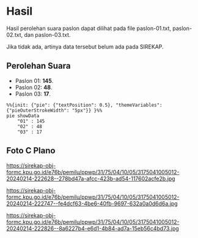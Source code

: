 # Hasil

Hasil perolehan suara paslon dapat dilihat pada file paslon-01.txt, paslon-02.txt, dan paslon-03.txt.

Jika tidak ada, artinya data tersebut belum ada pada SIREKAP.

## Perolehan Suara

 * Paslon 01: **145**.
 * Paslon 02: **48**.
 * Paslon 03: **17**.

```mermaid
%%{init: {"pie": {"textPosition": 0.5}, "themeVariables": {"pieOuterStrokeWidth": "5px"}} }%%
pie showData
    "01" : 145
    "02" : 48
    "03" : 17
```
## Foto C Plano

https://sirekap-obj-formc.kpu.go.id/e76b/pemilu/ppwp/31/75/04/10/05/3175041005012-20240214-222628--278bd47a-afcc-423b-ad54-117602acfe2b.jpg

https://sirekap-obj-formc.kpu.go.id/e76b/pemilu/ppwp/31/75/04/10/05/3175041005012-20240214-222747--fe4dcf63-4be6-40fb-9697-632a0a0d6d6a.jpg

https://sirekap-obj-formc.kpu.go.id/e76b/pemilu/ppwp/31/75/04/10/05/3175041005012-20240214-222826--8a6227b4-e6d1-4b84-ad7a-15eb56c4bd73.jpg
